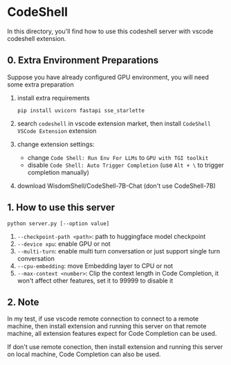 # CodeShell

In this directory, you'll find how to use this codeshell server with vscode codeshell extension.

## 0. Extra Environment Preparations

Suppose you have already configured GPU environment, you will need some extra preparation

1. install extra requirements
    ```
    pip install uvicorn fastapi sse_starlette
    ```

2. search `codeshell` in vscode extension market, then install `CodeShell VSCode Extension` extension

3. change extension settings:
    - change `Code Shell: Run Env For LLMs` to `GPU with TGI toolkit`
    - disable `Code Shell: Auto Trigger Completion` (use `Alt + \` to trigger completion manually)

4. download WisdomShell/CodeShell-7B-Chat (don't use CodeShell-7B)

## 1. How to use this server

```
python server.py [--option value]
```

1. `--checkpoint-path <path>`: path to huggingface model checkpoint
2. `--device xpu`: enable GPU or not
3. `--multi-turn`: enable multi turn conversation or just support single turn conversation
4. `--cpu-embedding`: move Embedding layer to CPU or not
5. `--max-context <number>`: Clip the context length in Code Completion, it won't affect other features, set it to 99999 to disable it

## 2. Note

In my test, if use vscode remote connection to connect to a remote machine, then install extension and running this server on that remote machine, all extension features expect for Code Completion can be used.

If don't use remote conection, then install extension and running this server on local machine, Code Completion can also be used.
